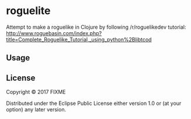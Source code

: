 # roguelite

Attempt to make a roguelike in Clojure by following /r/roguelikedev tutorial: http://www.roguebasin.com/index.php?title=Complete_Roguelike_Tutorial,_using_python%2Blibtcod

## Usage

## License

Copyright © 2017 FIXME

Distributed under the Eclipse Public License either version 1.0 or (at
your option) any later version.
